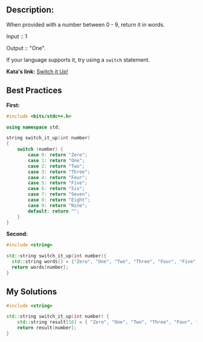 ## Description:

When provided with a number between 0 - 9, return it in words.

Input :: 1

Output :: "One".

If your language supports it, try using a `switch` statement.

**Kata's link:** [Switch it Up!](https://www.codewars.com/kata/5808dcb8f0ed42ae34000031/cpp)

## Best Practices

**First:**
```cpp
#include <bits/stdc++.h>

using namespace std;

string switch_it_up(int number)
{
    switch (number) {
        case 0: return "Zero";
        case 1: return "One";
        case 2: return "Two";
        case 3: return "Three";
        case 4: return "Four";
        case 5: return "Five";
        case 6: return "Six";
        case 7: return "Seven";
        case 8: return "Eight";
        case 9: return "Nine";
        default: return "";
    }
}
```

**Second:**
```cpp
#include <string>

std::string switch_it_up(int number){
  std::string words[] = {"Zero", "One", "Two", "Three", "Four", "Five", "Six", "Seven", "Eight", "Nine"};
  return words[number];
}
```

## My Solutions
```cpp
#include <string>

std::string switch_it_up(int number) {
	std::string result[10] = { "Zero", "One", "Two", "Three", "Four", "Five", "Six", "Seven", "Eight", "Nine" };
	return result[number];
}
```